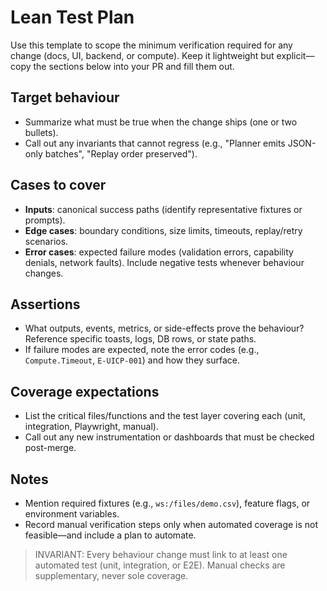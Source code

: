 # Lean Test Plan

Use this template to scope the minimum verification required for any change (docs, UI, backend, or compute). Keep it lightweight but explicit—copy the sections below into your PR and fill them out.

## Target behaviour
- Summarize what must be true when the change ships (one or two bullets).
- Call out any invariants that cannot regress (e.g., "Planner emits JSON-only batches", "Replay order preserved").

## Cases to cover
- **Inputs**: canonical success paths (identify representative fixtures or prompts).
- **Edge cases**: boundary conditions, size limits, timeouts, replay/retry scenarios.
- **Error cases**: expected failure modes (validation errors, capability denials, network faults). Include negative tests whenever behaviour changes.

## Assertions
- What outputs, events, metrics, or side-effects prove the behaviour? Reference specific toasts, logs, DB rows, or state paths.
- If failure modes are expected, note the error codes (e.g., `Compute.Timeout`, `E-UICP-001`) and how they surface.

## Coverage expectations
- List the critical files/functions and the test layer covering each (unit, integration, Playwright, manual).
- Call out any new instrumentation or dashboards that must be checked post-merge.

## Notes
- Mention required fixtures (e.g., `ws:/files/demo.csv`), feature flags, or environment variables.
- Record manual verification steps only when automated coverage is not feasible—and include a plan to automate.

> INVARIANT: Every behaviour change must link to at least one automated test (unit, integration, or E2E). Manual checks are supplementary, never sole coverage.
